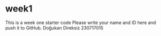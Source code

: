 # week1
This is a week one starter code 
Please write your name and ID here and push it to GitHub.
Doğukan Direksiz 230717015
